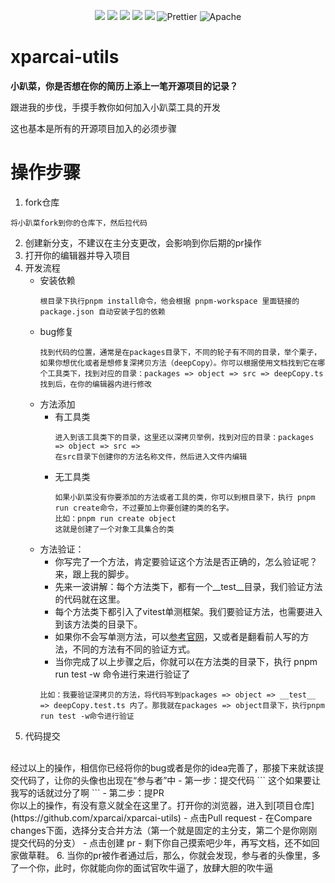 <p align="center">
  <img src="https://img.shields.io/badge/npm-v0.0.1-brightgreen" />
  <img src="https://img.shields.io/badge/-Rollup-34495e?logo=rollup" />
  <img src="https://img.shields.io/badge/-TypeScript-blue?logo=typescript&logoColor=white" />
  <img src="https://img.shields.io/badge/-ESLint-4b32c3?logo=eslint&logoColor=white" />
  <img src="https://img.shields.io/badge/-pnpm-F69220?logo=pnpm&logoColor=white" />
  <img src="https://img.shields.io/badge/-Prettier-ef9421?logo=Prettier&logoColor=white" alt="Prettier">
  <img src="https://img.shields.io/badge/license-Apache-blue.svg" alt="Apache">
<p>

# xparcai-utils
<p><b>小趴菜，你是否想在你的简历上添上一笔开源项目的记录？</b></p>
<p>跟进我的步伐，手摸手教你如何加入小趴菜工具的开发</p>
<p>这也基本是所有的开源项目加入的必须步骤</p>

# 操作步骤
1. fork仓库
```
将小趴菜fork到你的仓库下，然后拉代码
```
2. 创建新分支，不建议在主分支更改，会影响到你后期的pr操作
3. 打开你的编辑器并导入项目
4. 开发流程
    - 安装依赖
      ```
      根目录下执行pnpm install命令，他会根据 pnpm-workspace 里面链接的 package.json 自动安装子包的依赖
      ```
    - bug修复
      ```
      找到代码的位置，通常是在packages目录下，不同的轮子有不同的目录，举个栗子，如果你想优化或者是想修复深拷贝方法（deepCopy）。你可以根据使用文档找到它在哪个工具类下，找到对应的目录：packages => object => src => deepCopy.ts
      找到后，在你的编辑器内进行修改
      ```
    - 方法添加
        - 有工具类
          ```
          进入到该工具类下的目录，这里还以深拷贝举例，找到对应的目录：packages => object => src =>
          在src目录下创建你的方法名称文件，然后进入文件内编辑
          ```
        - 无工具类
          ```
          如果小趴菜没有你要添加的方法或者工具的类，你可以到根目录下，执行 pnpm run create命令，不过要加上你要创建的类的名字。
          比如：pnpm run create object
          这就是创建了一个对象工具集合的类
          ```
    - 方法验证：
        - 你写完了一个方法，肯定要验证这个方法是否正确的，怎么验证呢？来，跟上我的脚步。
        - 先来一波讲解：每个方法类下，都有一个__test__目录，我们验证方法的代码就在这里。
        - 每个方法类下都引入了vitest单测框架。我们要验证方法，也需要进入到该方法类的目录下。
        - 如果你不会写单测方法，可以[参考官网](https://cn.vitest.dev/)，又或者是翻看前人写的方法，不同的方法有不同的验证方式。
        - 当你完成了以上步骤之后，你就可以在方法类的目录下，执行 pnpm run test -w 命令进行来进行验证了
        ```
        比如：我要验证深拷贝的方法，将代码写到packages => object => __test__ => deepCopy.test.ts 内了。那我就在packages => object目录下，执行pnpm run test -w命令进行验证
        ```
5. 代码提交
<br>
经过以上的操作，相信你已经将你的bug或者是你的idea完善了，那接下来就该提交代码了，让你的头像也出现在“参与者”中
    - 第一步：提交代码
      ```
      这个如果要让我写的话就过分了啊
      ```
    - 第二步：提PR
      <br/>
      你以上的操作，有没有意义就全在这里了。打开你的浏览器，进入到[项目仓库](https://github.com/xparcai/xparcai-utils)
        - 点击Pull request
        - 在Compare changes下面，选择分支合并方法（第一个就是固定的主分支，第二个是你刚刚提交代码的分支）
        - 点击创建 pr
        - 剩下你自己摸索吧少年，再写文档，还不如回家做草鞋。
6. 当你的pr被作者通过后，那么，你就会发现，参与者的头像里，多了一个你，此时，你就能向你的面试官吹牛逼了，放肆大胆的吹牛逼
